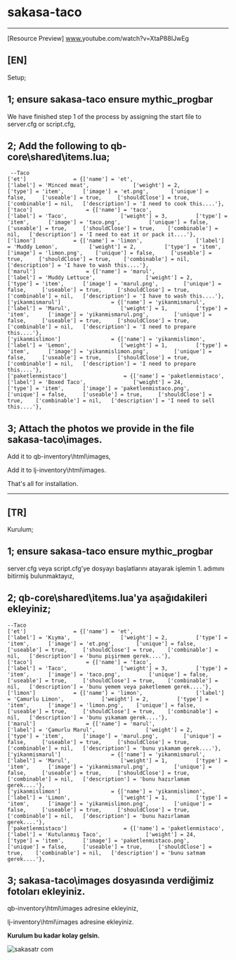 # sakasa-taco

------------------------------------------------------------------------------------------------------------------------------------------------------------------------------

[Resource Preview] [www.](https://)youtube.com/watch?v=XtaP88IJwEg

<strong>[EN]</strong>
------------------------------------------------------------------------------------------------------------------------------------------------------------------------------

Setup;

1;
ensure sakasa-taco
ensure mythic_progbar
------------------------------------------------------------------------------------------------------------------------------------------------------------------------------
We have finished step 1 of the process by assigning the start file to server.cfg or script.cfg,



2;
Add the following to qb-core\shared\items.lua;
------------------------------------------------------------------------------------------------------------------------------------------------------------------------------
     --Taco
	['et'] 			     = {['name'] = 'et', 			  	        ['label'] = 'Minced meat', 			    ['weight'] = 2, 		['type'] = 'item', 		['image'] = 'et.png', 	    ['unique'] = false, 	['useable'] = true, 	['shouldClose'] = true,	   ['combinable'] = nil,   ['description'] = 'I need to cook this....'},
	['taco'] 			     = {['name'] = 'taco', 			  	        ['label'] = 'Taco', 			    ['weight'] = 3, 		['type'] = 'item', 		['image'] = 'taco.png', 	    ['unique'] = false, 	['useable'] = true, 	['shouldClose'] = true,	   ['combinable'] = nil,   ['description'] = 'I need to eat it or pack it....'},
	['limon'] 			 = {['name'] = 'limon', 			  	['label'] = 'Muddy Lemon', 			['weight'] = 2, 		['type'] = 'item', 		['image'] = 'limon.png', 	['unique'] = false, 	['useable'] = true, 	['shouldClose'] = true,	   ['combinable'] = nil,   ['description'] = 'I have to wash this....'},
	['marul'] 			     = {['name'] = 'marul', 			  	        ['label'] = 'Muddy Lettuce', 			    ['weight'] = 2, 		['type'] = 'item', 		['image'] = 'marul.png', 	    ['unique'] = false, 	['useable'] = true, 	['shouldClose'] = true,	   ['combinable'] = nil,   ['description'] = 'I have to wash this....'},
	['yikanmismarul'] 			     = {['name'] = 'yikanmismarul', 			  	        ['label'] = 'Marul', 			    ['weight'] = 1, 		['type'] = 'item', 		['image'] = 'yikanmismarul.png', 	    ['unique'] = false, 	['useable'] = true, 	['shouldClose'] = true,	   ['combinable'] = nil,   ['description'] = 'I need to prepare this....'},
	['yikanmislimon'] 			     = {['name'] = 'yikanmislimon', 			  	        ['label'] = 'Lemon', 			    ['weight'] = 1, 		['type'] = 'item', 		['image'] = 'yikanmislimon.png', 	    ['unique'] = false, 	['useable'] = true, 	['shouldClose'] = true,	   ['combinable'] = nil,   ['description'] = 'I need to prepare this....'},
	['paketlenmistaco'] 			     = {['name'] = 'paketlenmistaco', 			  	        ['label'] = 'Boxed Taco', 			    ['weight'] = 24, 		['type'] = 'item', 		['image'] = 'paketlenmistaco.png', 	    ['unique'] = false, 	['useable'] = true, 	['shouldClose'] = true,	   ['combinable'] = nil,   ['description'] = 'I need to sell this....'},

3;
Attach the photos we provide in the file sakasa-taco\images.
------------------------------------------------------------------------------------------------------------------------------------------------------------------------------
Add it to qb-inventory\html\images,

Add it to lj-inventory\html\images.



That's all for installation.


------------------------------------------------------------------------------------------------------------------------------------------------------------------------------


<strong>[TR]</strong>
------------------------------------------------------------------------------------------------------------------------------------------------------------------------------

Kurulum;

1;
ensure sakasa-taco
ensure mythic_progbar
------------------------------------------------------------------------------------------------------------------------------------------------------------------------------
server.cfg veya script.cfg'ye dosyayı başlatlarını atayarak işlemin 1. adımını bitirmiş bulunmaktayız,

2;
qb-core\shared\items.lua'ya aşağıdakileri ekleyiniz;
------------------------------------------------------------------------------------------------------------------------------------------------------------------------------
    --Taco
	['et'] 			     = {['name'] = 'et', 			  	        ['label'] = 'Kıyma', 			    ['weight'] = 2, 		['type'] = 'item', 		['image'] = 'et.png', 	    ['unique'] = false, 	['useable'] = true, 	['shouldClose'] = true,	   ['combinable'] = nil,   ['description'] = 'bunu pişirmem gerek....'},
	['taco'] 			     = {['name'] = 'taco', 			  	        ['label'] = 'Taco', 			    ['weight'] = 3, 		['type'] = 'item', 		['image'] = 'taco.png', 	    ['unique'] = false, 	['useable'] = true, 	['shouldClose'] = true,	   ['combinable'] = nil,   ['description'] = 'bunu yemem veya paketlemem gerek....'},
	['limon'] 			 = {['name'] = 'limon', 			  	['label'] = 'Çamurlu Limon', 			['weight'] = 2, 		['type'] = 'item', 		['image'] = 'limon.png', 	['unique'] = false, 	['useable'] = true, 	['shouldClose'] = true,	   ['combinable'] = nil,   ['description'] = 'bunu yıkamam gerek....'},
	['marul'] 			     = {['name'] = 'marul', 			  	        ['label'] = 'Çamurlu Marul', 			    ['weight'] = 2, 		['type'] = 'item', 		['image'] = 'marul.png', 	    ['unique'] = false, 	['useable'] = true, 	['shouldClose'] = true,	   ['combinable'] = nil,   ['description'] = 'bunu yıkamam gerek....'},
	['yikanmismarul'] 			     = {['name'] = 'yikanmismarul', 			  	        ['label'] = 'Marul', 			    ['weight'] = 1, 		['type'] = 'item', 		['image'] = 'yikanmismarul.png', 	    ['unique'] = false, 	['useable'] = true, 	['shouldClose'] = true,	   ['combinable'] = nil,   ['description'] = 'bunu hazırlamam gerek....'},
	['yikanmislimon'] 			     = {['name'] = 'yikanmislimon', 			  	        ['label'] = 'Limon', 			    ['weight'] = 1, 		['type'] = 'item', 		['image'] = 'yikanmislimon.png', 	    ['unique'] = false, 	['useable'] = true, 	['shouldClose'] = true,	   ['combinable'] = nil,   ['description'] = 'bunu hazırlamam gerek....'},
	['paketlenmistaco'] 			     = {['name'] = 'paketlenmistaco', 			  	        ['label'] = 'Kutulanmış Taco', 			    ['weight'] = 24, 		['type'] = 'item', 		['image'] = 'paketlenmistaco.png', 	    ['unique'] = false, 	['useable'] = true, 	['shouldClose'] = true,	   ['combinable'] = nil,   ['description'] = 'bunu satmam gerek....'},

3;
sakasa-taco\images dosyasında verdiğimiz fotoları ekleyiniz.
------------------------------------------------------------------------------------------------------------------------------------------------------------------------------
qb-inventory\html\images adresine ekleyiniz,
 
lj-inventory\html\images adresine ekleyiniz.



<strong>Kurulum bu kadar kolay gelsin.</strong>


![sakasatr com](https://github.com/papdevelopment/qb-portak/assets/127118520/67696232-ef5a-4205-8d35-cb37fb4b6aa8)




